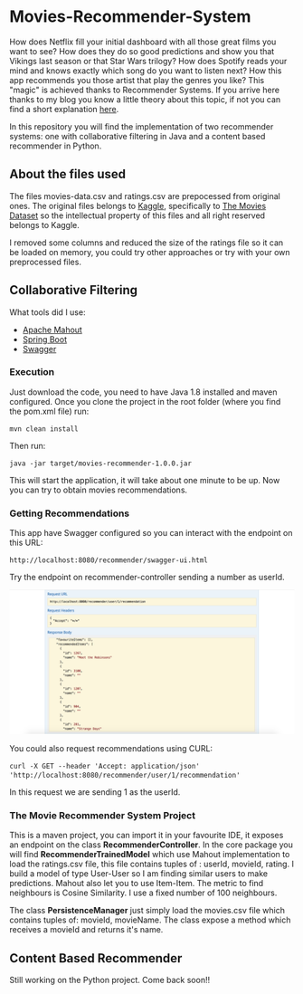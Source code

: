 # Movies-Recommender-System

How does Netflix fill your initial dashboard with all those great films you want to see? How does they do so good predictions and show you that Vikings last season or that Star Wars trilogy? How does Spotify reads your mind and knows exactly which song do you want to listen next? How this app recommends you those artist that play the genres you like? This "magic" is achieved thanks to Recommender Systems. If you arrive here thanks to my blog you know a little theory about this topic, if not you can find a short explanation [here](https://leantechblog.wordpress.com/2018/01/03/how-does-netflix-or-spotify-knows-what-you-like-a-briefing-on-recommender-systems/).

In this repository you will find the implementation of two recommender systems: one with collaborative filtering in Java and a content based recommender in Python.

## About the files used

The files movies-data.csv and ratings.csv are prepocessed from original ones. The original files belongs to [Kaggle](https://www.kaggle.com/), specifically to [The Movies Dataset](https://www.kaggle.com/rounakbanik/the-movies-dataset) so the intellectual property of this files and all right reserved belongs to Kaggle.

I removed some columns and reduced the size of the ratings file so it can be loaded on memory, you could try other approaches or try with your own preprocessed files.	

## Collaborative Filtering

What tools did I use:

* [Apache Mahout](http://mahout.apache.org/)
* [Spring Boot](https://projects.spring.io/spring-boot/)
* [Swagger](https://swagger.io/)

### Execution

Just download the code, you need to have Java 1.8 installed and maven configured. Once you clone the project in the root folder (where you find the pom.xml file) run:

```
mvn clean install
```

Then run:

```
java -jar target/movies-recommender-1.0.0.jar
```

This will start the application, it will take about one minute to be up. Now you can try to obtain movies recommendations.

### Getting Recommendations

This app have Swagger configured so you can interact with the endpoint on this URL:

```
http://localhost:8080/recommender/swagger-ui.html
```

Try the endpoint on recommender-controller sending a number as userId.

![alt text](https://github.com/cjcarvajal/movies-recommender-system/blob/master/images/response.png)


You could also request recommendations using CURL:

```
curl -X GET --header 'Accept: application/json' 'http://localhost:8080/recommender/user/1/recommendation'
```

In this request we are sending 1 as the userId.

### The Movie Recommender System Project

This is a maven project, you can import it in your favourite IDE, it exposes an endpoint on the class **RecommenderController**. In the core package you will find **RecommenderTrainedModel** which use Mahout implementation to load the ratings.csv file, this file contains tuples of : userId, movieId, rating. I build a model of type User-User so I am finding similar users to make predictions. Mahout also let you to use Item-Item. The metric to find neighbours is Cosine Similarity. I use a fixed number of 100 neighbours.

The class **PersistenceManager** just simply load the movies.csv file which contains tuples of: movieId, movieName. The class expose a method which receives a movieId and returns it's name.

## Content Based Recommender

Still working on the Python project. Come back soon!!